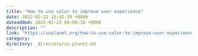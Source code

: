 ```yaml
---
title: "How to use color to improve user experience"
date: 2022-02-22 15:42:39 +0000
dateadded: 2022-02-23 00:00:38 +0000
description: ""
link: "https://uxplanet.org/how-to-use-color-to-improve-user-experience-5731ba1f8a2f?source=rss----819cc2aaeee0---4"
category:
directory: _directory/ux-planet.md
---
```

